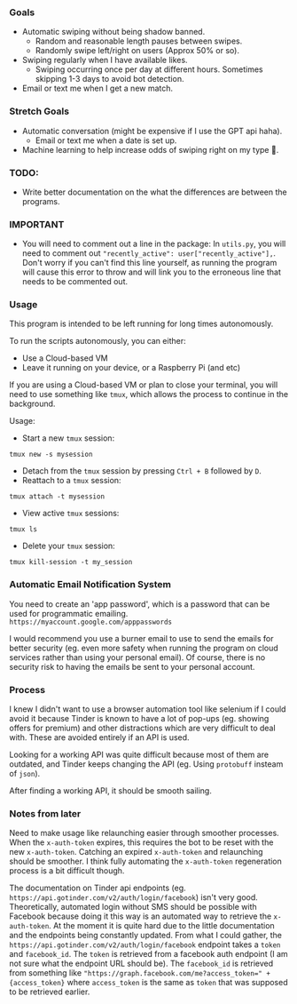 ### Goals

- Automatic swiping without being shadow banned.
    - Random and reasonable length pauses between swipes.
    - Randomly swipe left/right on users (Approx 50% or so).
- Swiping regularly when I have available likes.
    - Swiping occurring once per day at different hours. Sometimes skipping 1-3 days to avoid bot detection.
- Email or text me when I get a new match.

### Stretch Goals

- Automatic conversation (might be expensive if I use the GPT api haha).
    - Email or text me when a date is set up.
- Machine learning to help increase odds of swiping right on my type 🥺.

### TODO:
- Write better documentation on the what the differences are between the programs.

### IMPORTANT

- You will need to comment out a line in the package: In `utils.py`, you will need to comment out `"recently_active": user["recently_active"],`. Don't worry if you can't find this line yourself, as running the program will cause this error to throw and will link you to the erroneous line that needs to be commented out.

### Usage

This program is intended to be left running for long times autonomously.

To run the scripts autonomously, you can either:
- Use a Cloud-based VM
- Leave it running on your device, or a Raspberry Pi (and etc)

If you are using a Cloud-based VM or plan to close your terminal, you will need to use something like `tmux`, which allows the process to continue in the background.

Usage:

- Start a new `tmux` session:
```
tmux new -s mysession
```
- Detach from the `tmux` session by pressing `Ctrl + B` followed by `D`.
- Reattach to a `tmux` session:
```
tmux attach -t mysession
```
- View active `tmux` sessions:
```
tmux ls
```
- Delete your `tmux` session:
```
tmux kill-session -t my_session
```

### Automatic Email Notification System

You need to create an 'app password', which is a password that can be used for programmatic emailing.
`https://myaccount.google.com/apppasswords`

I would recommend you use a burner email to use to send the emails for better security (eg. even more safety when running the program on cloud services rather than using your personal email). Of course, there is no security risk to having the emails be sent to your personal account.

### Process

I knew I didn't want to use a browser automation tool like selenium if I could avoid it because Tinder is known to have a lot of pop-ups (eg. showing offers for premium) and other distractions which are very difficult to deal with. These are avoided entirely if an API is used. 

Looking for a working API was quite difficult because most of them are outdated, and Tinder keeps changing the API (eg. Using `protobuff` insteam of `json`). 

After finding a working API, it should be smooth sailing.

### Notes from later

Need to make usage like relaunching easier through smoother processes. When the `x-auth-token` expires, this requires the bot to be reset with the 
new `x-auth-token`. Catching an expired `x-auth-token` and relaunching should be smoother. I think fully automating the `x-auth-token` regeneration 
process is a bit difficult though. 

The documentation on Tinder api endpoints (eg. `https://api.gotinder.com/v2/auth/login/facebook`) isn't very good. Theoretically, automated login without SMS should be possible with Facebook because doing it this way is an automated way to retrieve the `x-auth-token`. At the moment it is quite hard due to the little documentation and the endpoints being constantly updated. From what I could gather, the `https://api.gotinder.com/v2/auth/login/facebook` endpoint takes a `token` and `facebook_id`. The `token` is retrieved from a facebook auth endpoint (I am not sure what the endpoint URL should be). The `facebook_id` is retrieved from something like `"https://graph.facebook.com/me?access_token=" + {access_token}` where `access_token` is the same as `token` that was supposed to be retrieved earlier.